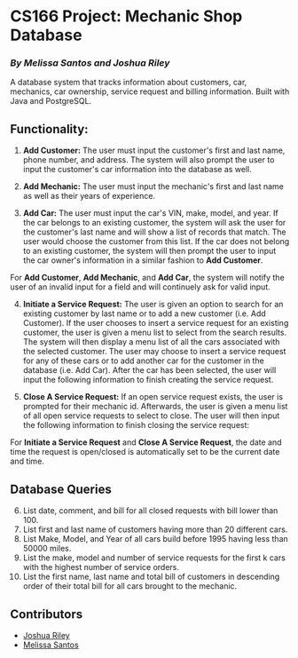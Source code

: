# CS166 Project: Mechanic Shop Database
### *By Melissa Santos and Joshua Riley*
A database system that tracks information about customers, car, mechanics, car ownership, service request and billing information. Built with Java and PostgreSQL.

## Functionality:
 1. **Add Customer:** The user must input the customer's first and last name, phone number, and address. The system will also prompt the user to input the customer's car information into the database as well.

 2. **Add Mechanic:** The user must input the mechanic's first and last name as well as their years of experience.
   
 3. **Add Car:** The user must input the car's VIN, make, model, and year. If the car belongs to an existing customer, the system will ask the user for the customer's last name and will show a list of records that match. The user would choose the customer from this list. If the car does not belong to an existing customer, the system will then prompt the user to input the car owner's information in a similar fashion to **Add Customer**.
 
 For **Add Customer**, **Add Mechanic**, and **Add Car**, the system will notify the user of an invalid input for a field and will continuely ask for valid input.
 
 4. **Initiate a Service Request:** The user is given an option to search for an existing customer by last name or to add a new customer (i.e. Add Customer). If the user chooses to insert a service request for an existing customer, the user is given a menu list to select from the search results. The system will then display a menu list of all the cars associated with the selected customer. The user may choose to insert a service request for any of these cars or to add another car for the customer in the database (i.e. Add Car). After the car has been selected, the user will input the following information to finish creating the service request.

 5. **Close A Service Request:** If an open service request exists, the user is prompted for their mechanic id. Afterwards, the user is given a menu list of all open service requests to select to close. The user will then input the following information to finish closing the service request:
   
For **Initiate a Service Request** and **Close A Service Request**, the date and time the request is open/closed is automatically set to be the current date and time.

## Database Queries
 6. List date, comment, and bill for all closed requests with bill lower than 100.
 7. List first and last name of customers having more than 20 different cars.
 8. List Make, Model, and Year of all cars build before 1995 having less than 50000 miles.
 9. List the make, model and number of service requests for the first k cars with the highest number of service orders.
 10. List the first name, last name and total bill of customers in descending order of their total bill for all cars brought to the mechanic.
 
## Contributors
 + [Joshua Riley](https://github.com/jrile002)
 + [Melissa Santos](https://github.com/melsantos)
